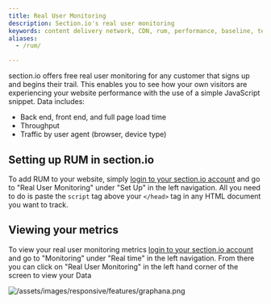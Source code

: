 ```yaml
---
title: Real User Monitoring
description: Section.io's real user monitoring
keywords: content delivery network, CDN, rum, performance, baseline, testing
aliases:
  - /rum/

---
```

section.io offers free real user monitoring for any customer that signs up and begins their trail. This enables you to see how your own visitors are experiencing your website performance with the use of a simple JavaScript snippet. Data includes:

* Back end, front end, and full page load time
* Throughput
* Traffic by user agent (browser, device type)

## Setting up RUM in section.io

To add RUM to your website, simply [login to your section.io account](https://aperture.section.io/) and go to "Real User Monitoring" under "Set Up" in the left navigation. All you need to do is paste the `script` tag above your `</head>` tag in any HTML document you want to track.

## Viewing your metrics

To view your real user monitoring metrics [login to your section.io account](https://aperture.section.io/) and go to "Monitoring" under "Real time" in the left navigation. From there you can click on "Real User Monitoring" in the left hand corner of the screen to view your Data

![/assets/images/responsive/features/graphana.png](/assets/images/responsive/features/graphana.png)

